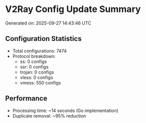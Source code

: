 # V2Ray Config Update Summary
Generated on: 2025-09-27 14:43:46 UTC

## Configuration Statistics
- Total configurations: 7474
- Protocol breakdown:
  - ss: 0 configs
  - ssr: 0 configs
  - trojan: 0 configs
  - vless: 0 configs
  - vmess: 550 configs

## Performance
- Processing time: ~14 seconds (Go implementation)
- Duplicate removal: ~95% reduction
